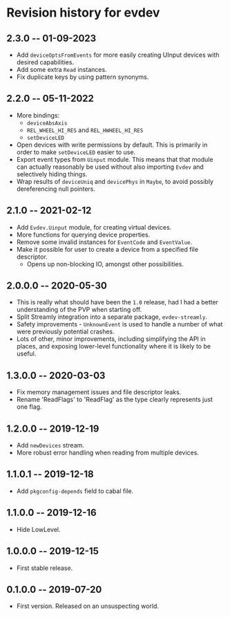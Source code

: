 # Revision history for evdev

## 2.3.0 -- 01-09-2023
* Add `deviceOptsFromEvents` for more easily creating UInput devices with desired capabilities.
* Add some extra `Read` instances.
* Fix duplicate keys by using pattern synonyms.

## 2.2.0 -- 05-11-2022
* More bindings:
    * `deviceAbsAxis`
    * `REL_WHEEL_HI_RES` and `REL_HWHEEL_HI_RES`
    * `setDeviceLED`
* Open devices with write permissions by default. This is primarily in order to make `setDeviceLED` easier to use.
* Export event types from `Uinput` module. This means that that module can actually reasonably be used without also importing `Evdev` and selectively hiding things.
* Wrap results of `deviceUniq` and `devicePhys` in `Maybe`, to avoid possibly dereferencing null pointers.

## 2.1.0 -- 2021-02-12
* Add `Evdev.Uinput` module, for creating virtual devices.
* More functions for querying device properties.
* Remove some invalid instances for `EventCode` and `EventValue`.
* Make it possible for user to create a device from a specified file descriptor.
    * Opens up non-blocking IO, amongst other possibilities.

## 2.0.0.0 -- 2020-05-30
* This is really what should have been the `1.0` release, had I had a better understanding of the PVP when starting off.
* Split Streamly integration into a separate package, `evdev-streamly`.
* Safety improvements - `UnknownEvent` is used to handle a number of what were previously potential crashes.
* Lots of other, minor improvements, including simplifying the API in places, and exposing lower-level functionality where it is likely to be useful.

## 1.3.0.0 -- 2020-03-03
* Fix memory management issues and file descriptor leaks.
* Rename 'ReadFlags' to 'ReadFlag' as the type clearly represents just one flag.

## 1.2.0.0 -- 2019-12-19
* Add `newDevices` stream.
* More robust error handling when reading from multiple devices.

## 1.1.0.1 -- 2019-12-18
* Add `pkgconfig-depends` field to cabal file.

## 1.1.0.0 -- 2019-12-16
* Hide LowLevel.

## 1.0.0.0 -- 2019-12-15
* First stable release.

## 0.1.0.0 -- 2019-07-20
* First version. Released on an unsuspecting world.

